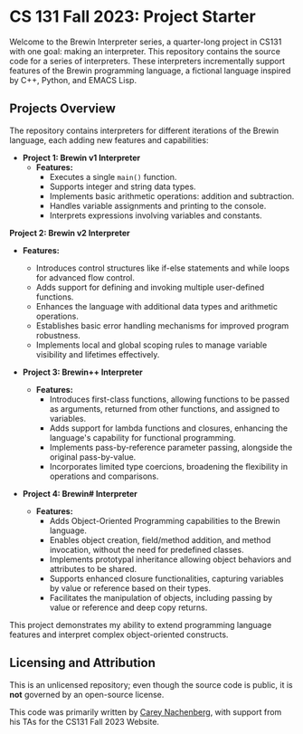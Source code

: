 # CS 131 Fall 2023: Project Starter

Welcome to the Brewin Interpreter series, a quarter-long project in CS131 with one goal: making an interpreter. This repository contains the source code for a series of interpreters. These interpreters incrementally support features of the Brewin programming language, a fictional language inspired by C++, Python, and EMACS Lisp.

## Projects Overview

The repository contains interpreters for different iterations of the Brewin language, each adding new features and capabilities:

- **Project 1: Brewin v1 Interpreter**
  - **Features:**
    - Executes a single `main()` function.
    - Supports integer and string data types.
    - Implements basic arithmetic operations: addition and subtraction.
    - Handles variable assignments and printing to the console.
    - Interprets expressions involving variables and constants.

**Project 2: Brewin v2 Interpreter**
- **Features:**
  - Introduces control structures like if-else statements and while loops for advanced flow control.
  - Adds support for defining and invoking multiple user-defined functions.
  - Enhances the language with additional data types and arithmetic operations.
  - Establishes basic error handling mechanisms for improved program robustness.
  - Implements local and global scoping rules to manage variable visibility and lifetimes effectively.
    
- **Project 3: Brewin++ Interpreter**
  - **Features:**
    - Introduces first-class functions, allowing functions to be passed as arguments, returned from other functions, and assigned to variables.
    - Adds support for lambda functions and closures, enhancing the language's capability for functional programming.
    - Implements pass-by-reference parameter passing, alongside the original pass-by-value.
    - Incorporates limited type coercions, broadening the flexibility in operations and comparisons.

- **Project 4: Brewin# Interpreter**
  - **Features:**
    - Adds Object-Oriented Programming capabilities to the Brewin language.
    - Enables object creation, field/method addition, and method invocation, without the need for predefined classes.
    - Implements prototypal inheritance allowing object behaviors and attributes to be shared.
    - Supports enhanced closure functionalities, capturing variables by value or reference based on their types.
    - Facilitates the manipulation of objects, including passing by value or reference and deep copy returns.

This project demonstrates my ability to extend programming language features and interpret complex object-oriented constructs.

## Licensing and Attribution

This is an unlicensed repository; even though the source code is public, it is **not** governed by an open-source license.

This code was primarily written by [Carey Nachenberg](http://careynachenberg.weebly.com/), with support from his TAs for the CS131 Fall 2023 Website. 
